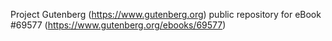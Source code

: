 Project Gutenberg (https://www.gutenberg.org) public repository for
eBook #69577 (https://www.gutenberg.org/ebooks/69577)
